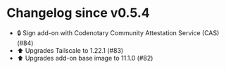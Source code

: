 # Changelog since v0.5.4
- 🔒 Sign add-on with Codenotary Community Attestation Service (CAS) (#84) 
- ⬆️ Upgrades Tailscale to 1.22.1 (#83) 
- ⬆️ Upgrades add-on base image to 11.1.0 (#82) 
